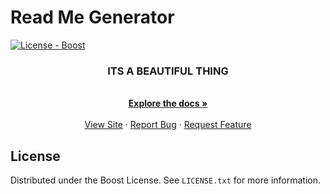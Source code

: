 # Read Me Generator
<a href="#license"><img src="https://img.shields.io/badge/License-Boost-2ea44f" alt="License - Boost"></a>
<div align="center">
  <p align="center">
    <h3>ITS A BEAUTIFUL THING</h3>
    <br />
    <a href="https://github.com/undefined/Read Me Generator"><strong>Explore the docs »</strong></a>
    <br />
    <br />
    <a href="https://github.com/undefined/Read Me Generator">View Site</a>
    ·
    <a href="https://github.com/undefined/Read Me Generator/issues">Report Bug</a>
    ·
    <a href="https://github.com/undefined/Read Me Generator/issues">Request Feature</a>
  </p>
</div>

## License
Distributed under the Boost License. See `LICENSE.txt` for more information.